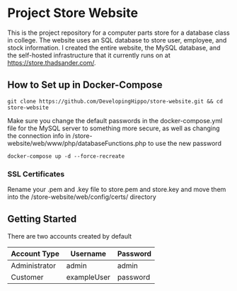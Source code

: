 # Project Store Website
This is the project repository for a computer parts store for a database class in college. 
The website uses an SQL database to store user, employee, and stock information. 
I created the entire website, the MySQL database, and the self-hosted infrastructure that it currently runs on at https://store.thadsander.com/.




## How to Set up in Docker-Compose

`git clone https://github.com/DevelopingHippo/store-website.git && cd store-website`
<br>

Make sure you change the default passwords in the docker-compose.yml file for the MySQL server to something more secure, 
as well as changing the connection info in /store-website/web/www/php/databaseFunctions.php to use the new password
<br>

`docker-compose up -d --force-recreate`

### SSL Certificates
Rename your .pem and .key file to store.pem and store.key and move them into the /store-website/web/config/certs/ directory

## Getting Started
There are two accounts created by default

| Account Type  | Username    | Password |
|---------------|-------------|----------|
| Administrator | admin       | admin    |
| Customer      | exampleUser | password |